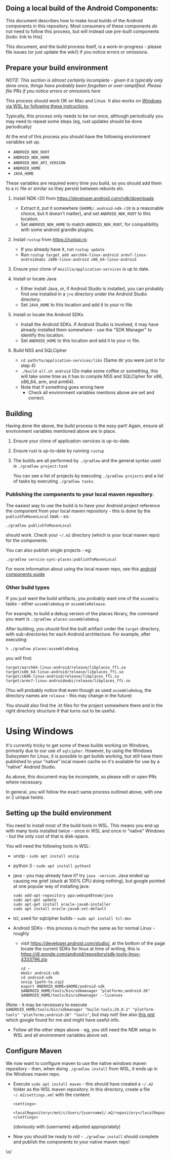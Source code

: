## Doing a local build of the Android Components:

This document describes how to make local builds of the Android components in
this repository. Most consumers of these components *do not* need to follow
this process, but will instead use pre-built components [todo: link to this]

This document, and the build process itself, is a work-in-progress - please file issues (or just update the wiki!) if you notice errors or omissions.

## Prepare your build environment

*NOTE: This section is almost certainly incomplete - given it is typically
only done once, things have probably been forgotten or over-simplified.
Please file PRs if you notice errors or omissions here*

This process should work OK on Mac and Linux. It also works on [Windows via WSL by following these instructions](#using-windows).

Typically, this process only needs to be run once, although periodically you
may need to repeat some steps (eg, rust updates should be done periodically)

At the end of this process you should have the following environment variables set up.

- `ANDROID_NDK_ROOT`
- `ANDROID_NDK_HOME`
- `ANDROID_NDK_API_VERSION`
- `ANDROID_HOME`
- `JAVA_HOME`

These variables are required every time you build, so you should add them to
a rc file or similar so they persist between reboots etc.

1. Install NDK r20 from https://developer.android.com/ndk/downloads
    - Extract it, put it somewhere (`$HOME/.android-ndk-r20` is a reasonable
      choice, but it doesn't matter), and set `ANDROID_NDK_ROOT` to this location.
    - Set `ANDROID_NDK_HOME` to match `ANDROID_NDK_ROOT`, for compatibility with
      some android grandle plugins.

2. Install `rustup` from https://rustup.rs:
    - If you already have it, run `rustup update`
    - Run `rustup target add aarch64-linux-android armv7-linux-androideabi i686-linux-android x86_64-linux-android`

3. Ensure your clone of `mozilla/application-services` is up to date.

4. Install or locate Java
    - Either install Java, or, if Android Studio is installed, you can probably find one
      installed in a `jre` directory under the Android Studio directory.
    - Set `JAVA_HOME` to this location and add it to your rc file.

5. Install or locate the Android SDKs
   - Install the Android SDKs. If Android Studio is involved, it may have already installed
     them somewhere - use the "SDK Manager" to identify this location.
   - Set `ANDROID_HOME` to this location and add it to your rc file.

6. Build NSS and SQLCipher
    - `cd path/to/application-services/libs` (Same dir you were just in for step 4)
    - `./build-all.sh android` (Go make some coffee or something, this will take
       some time as it has to compile NSS and SQLCipher for x86, x86_64, arm, and arm64).
    - Note that if something goes wrong here
        - Check all environment variables mentions above are set and correct.

## Building

Having done the above, the build process is the easy part! Again, ensure all
environment variables mentioned above are in place.

1. Ensure your clone of application-services is up-to-date.

2. Ensure rust is up-to-date by running `rustup`

3. The builds are all performed by `./gradlew` and the general syntax used is
   `./gradlew project:task`

   You can see a list of projects by executing `./gradlew projects` and a list
   of tasks by executing `./gradlew tasks`.

### Publishing the components to your local maven repository.

The easiest way to use the build is to have your Android project reference the component from your local maven repository - this is done by the `publishToMavenLocal` task - so:

    ./gradlew publishToMavenLocal

should work. Check your `~/.m2` directory (which is your local maven repo) for the components.

You can also publish single projects - eg:

    ./gradlew service-sync-places:publishToMavenLocal

For more information about using the local maven repo, see this [android components guide](https://mozilla-mobile.github.io/android-components/contributing/testing-components-inside-app)

### Other build types

If you just want the build artifacts, you probably want one of the `assemble` tasks - either
   `assembleDebug` or `assembleRelease`.

For example, to build a debug version of the places library, the command you
want is `./gradlew places:assembleDebug`

After building, you should find the built artifact under the `target` directory,
with sub-directories for each Android architecture. For example, after executing:

    % ./gradlew places:assembleDebug

you will find:

    target/aarch64-linux-android/release/libplaces_ffi.so
    target/x86_64-linux-android/release/libplaces_ffi.so
    target/i686-linux-android/release/libplaces_ffi.so
    target/armv7-linux-androideabi/release/libplaces_ffi.so

(You will probably notice that even though as used `assembleDebug`, the directory names are `release` - this may change in the future)

You should also find the .kt files for the project somewhere there and in the right directory structure if that turns out to be useful.

# Using Windows

It's currently tricky to get some of these builds working on Windows, primarily due to our use of `sqlcipher`. However, by using the Windows Subsystem for Linux, it is possible to get builds working, but still have them published to your "native" local maven cache so it's available for use by a "native" Android Studio.

As above, this document may be incomplete, so please edit or open PRs where necessary.

In general, you will follow the exact same process outlined above, with one or 2 unique twists.

## Setting up the build environment

You need to install most of the build tools in WSL. This means you end up with many tools installed twice - once in WSL and once in "native" Windows - but the only cost of that is disk-space.

You will need the following tools in WSL:

* unzip - `sudo apt install unzip`

* python 3 - `sudo apt install python3`

* java - you may already have it? try `java -version`. Java ended up causing me grief (stuck at 100% CPU doing nothing), but google pointed at one popular way of installing java:

    ```
    sudo add-apt-repository ppa:webupd8team/java
    sudo apt-get update
    sudo apt-get install oracle-java8-installer
    sudo apt install oracle-java8-set-default
    ```

* tcl, used for sqlcipher builds - `sudo apt install tcl-dev`

* Android SDKs - this process is much the same as for normal Linux - roughly

  * visit https://developer.android.com/studio/, at the bottom of the page locate the current SDKs for linux
at time of writing, this is https://dl.google.com/android/repository/sdk-tools-linux-4333796.zip

    ```
    cd ~
    mkdir android-sdk
    cd android-sdk
    unzip {path-to.zip}
    export ANDROID_HOME=$HOME/android-sdk
    $ANDROID_HOME/tools/bin/sdkmanager "platforms;android-26"
    $ANDROID_HOME/tools/bin/sdkmanager --licenses
    ```

(Note - it may be necessary to execute `$ANDROID_HOME/tools/bin/sdkmanager "build-tools;26.0.2" "platform-tools" "platforms;android-26" "tools"`, but may not! See also [this gist](https://gist.github.com/fdmnio/fd42caec2e5a7e93e12943376373b7d0) which google found for me and might have useful info.

* Follow all the other steps above - eg, you still need the NDK setup in WSL and all environment variables above set.

## Configure Maven

We now want to configure maven to use the native windows maven repository - then, when doing `./gradlew install` from WSL, it ends up in the Windows maven repo.

* Execute `sudo apt install maven` - this should have created a `~/.m2` folder as the WSL maven repository. In this directory, create a file `~/.m2/settings.xml` with the content:

    ```
    <settings>
      <localRepository>/mnt/c/Users/{username}/.m2/repository</localRepository>
    </settings>
    ```

  (obviously with {username} adjusted appropriately)

* Now you should be ready to roll - `./gradlew install` should complete and publish the components to your native maven repo!

\o/
